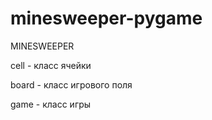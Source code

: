 # minesweeper-pygame

MINESWEEPER

cell - класс ячейки


board - класс игрового поля


game - класс игры
